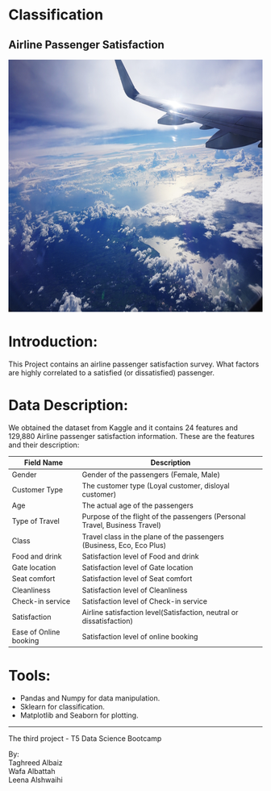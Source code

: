# Classification

## Airline Passenger Satisfaction

<img src="https://github.com/talbaiz/Classification/blob/main/Flight.png" width="800" height="500" />

# Introduction:
This Project contains an airline passenger satisfaction survey. What factors are highly correlated to a satisfied (or dissatisfied) passenger.

# Data Description:
We obtained the dataset from Kaggle and it contains 24 features and 129,880 Airline passenger satisfaction information. These are the features and their description:

| Field Name                      | Description                                                                     |
|---------------------------------|---------------------------------------------------------------------------------|
| Gender                          | Gender of the passengers (Female, Male)                                         |
| Customer Type                   | The customer type (Loyal customer, disloyal customer)                           |
| Age                             | The actual age of the passengers                                                |
| Type of Travel                  | Purpose of the flight of the passengers (Personal Travel, Business Travel)      |
| Class                           | Travel class in the plane of the passengers (Business, Eco, Eco Plus)           |
| Food and drink                  | Satisfaction level of Food and drink                                            |
| Gate location                   | Satisfaction level of Gate location                                             |
| Seat comfort                    | Satisfaction level of Seat comfort                                              |
| Cleanliness                     | Satisfaction level of Cleanliness                                               |
| Check-in service                | Satisfaction level of Check-in service                                          |
| Satisfaction                    | Airline satisfaction level(Satisfaction, neutral or dissatisfaction)            |
| Ease of Online booking	        | Satisfaction level of online booking                                            |

# Tools:
- Pandas and Numpy for data manipulation.
- Sklearn for classification.
- Matplotlib and Seaborn for plotting.

---------------------------------------------------------------------------
The third project - T5 Data Science Bootcamp

By:<br />
Taghreed Albaiz<br />
Wafa Albattah<br />
Leena Alshwaihi<br />
